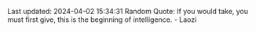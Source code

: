 Last updated: 2024-04-02 15:34:31
Random Quote: If you would take, you must first give, this is the beginning of intelligence. - Laozi